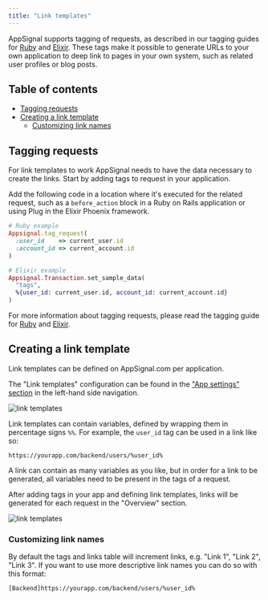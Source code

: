 ```yaml
---
title: "Link templates"
---
```


AppSignal supports tagging of requests, as described in our tagging guides for
[Ruby][ruby-tagging] and [Elixir][elixir-tagging]. These tags make it possible
to generate URLs to your own application to deep link to pages in your own
system, such as related user profiles or blog posts.

## Table of contents

- [Tagging requests](#tagging-requests)
- [Creating a link template](#creating-a-link-template)
  - [Customizing link names](#customizing-link-names)

## Tagging requests

For link templates to work AppSignal needs to have the data necessary to create
the links. Start by adding tags to request in your application.

Add the following code in a location where it's executed for the related
request, such as a `before_action` block in a Ruby on Rails application or
using Plug in the Elixir Phoenix framework.

```ruby
# Ruby example
Appsignal.tag_request(
  :user_id    => current_user.id
  :account_id => current_account.id
)
```

```elixir
# Elixir example
Appsignal.Transaction.set_sample_data(
  "tags",
  %{user_id: current_user.id, account_id: current_account.id}
)
```

For more information about tagging requests, please read the tagging guide for
[Ruby][ruby-tagging] and [Elixir][elixir-tagging].

## Creating a link template

Link templates can be defined on AppSignal.com per application.

The "Link templates" configuration can be found in the ["App settings" section](https://appsignal.com/redirect-to/app?to=edit) in the left-hand side navigation.

![link templates](/assets/images/screenshots/link_templates.png)

Link templates can contain variables, defined by wrapping them in percentage signs
`%%`. For example, the `user_id` tag can be used in a link like so:

```
https://yourapp.com/backend/users/%user_id%
```

A link can contain as many variables as you like, but in order for a link to be
generated, all variables need to be present in the tags of a request.

After adding tags in your app and defining link templates, links will be
generated for each request in the "Overview" section.

![link templates](/assets/images/screenshots/link_templates_result.png)

### Customizing link names

By default the tags and links table will increment links, e.g. "Link 1", "Link 2", "Link 3". If you want to use more descriptive link names you can do so with this format:

```
[Backend]https://yourapp.com/backend/users/%user_id%
```

[ruby-tagging]: /ruby/instrumentation/tagging.html
[elixir-tagging]: /elixir/instrumentation/tagging.html
